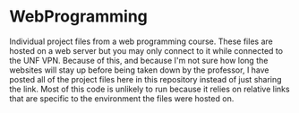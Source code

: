 # WebProgramming
Individual project files from a web programming course.
These files are hosted on a web server but you may only connect to it while connected to the UNF VPN.
Because of this, and because I'm not sure how long the websites will stay up before being taken down by the professor,
I have posted all of the project files here in this repository instead of just sharing the link.
Most of this code is unlikely to run because it relies on relative links that are specific to the environment the files were hosted on.
